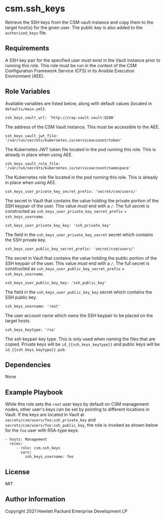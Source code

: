 csm.ssh_keys
=========

Retrieve the SSH keys from the CSM vault instance and copy them to the target
host(s) for the given user. The public key is also added to the `authorized_keys`
file.

Requirements
------------

A SSH key pair for the specified user must exist in the Vault instance prior to
running this role. This role must be run in the context of the CSM Configuration
Framework Service (CFS) in its Ansible Execution Environment (AEE).

Role Variables
--------------

Available variables are listed below, along with default values (located in
`defaults/main.yml`):

    ssh_keys_vault_url: 'http://cray-vault.vault:8200'

The address of the CSM Vault instance. This must be accessible to the AEE.

    ssh_keys_vault_jwt_file: '/var/run/secrets/kubernetes.io/serviceaccount/token'

The Kubernetes JWT token file located in the pod running this role. This is
already in place when using AEE.

    ssh_keys_vault_role_file: '/var/run/secrets/kubernetes.io/serviceaccount/namespace'

The Kubernetes role file located in the pod running this role. This is already
in place when using AEE.

    ssh_keys_user_private_key_secret_prefix: 'secret/csm/users/'

The secret in Vault that contains the value holding the private portion of the
SSH keypair of the user. This value *must* end with a `/`. The full secret is
constructed as `ssh_keys_user_private_key_secret_prefix` + `ssh_keys_username`.

    ssh_keys_user_private_key_key: 'ssh_private_key'

The field in the `ssh_keys_user_private_key_secret` secret which contains the SSH
private key.

    ssh_keys_user_public_key_secret_prefix: 'secret/csm/users/'

The secret in Vault that contains the value holding the public portion of the
SSH keypair of the user. This value *must* end with a `/`. The full secret is
constructed as `ssh_keys_user_public_key_secret_prefix` + `ssh_keys_username`.

    ssh_keys_user_public_key_key: 'ssh_public_key'

The field in the `ssh_keys_user_public_key_key` secret which contains the SSH
public key.

    ssh_keys_username: 'root'

The user account name which owns the SSH keypair to be placed on the target hosts.

    ssh_keys_keytype: 'rsa'

The ssh keypair key type. This is only used when naming the files that are copied.
Private keys will be `id_{{ssh_keys_keytype}}` and public keys will be
`id_{{ssh_keys_keytype}}.pub`.

Dependencies
------------

None

Example Playbook
----------------

While this role sets the `root` user keys by default on CSM management nodes,
other user's keys can be set by pointing to different locations in Vault. If the
keys are located in Vault at `secrets/csm/users/foo:ssh_private_key` and
`secrets/csm/users/foo:ssh_public_key`, the role is invoked as shown below for
the `foo` user with RSA-type keys:

    - hosts: Management
      roles:
         - role: csm.ssh_keys
           vars:
             ssh_keys_username: foo

License
-------

MIT

Author Information
------------------

Copyright 2021 Hewlett Packard Enterprise Development LP
